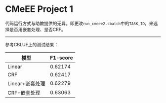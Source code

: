 # CMeEE Project 1


代码运行方式与助教提供的无异。即更改`run_cmeee2.sbatch`中的`TASK_ID`，来选择是否用嵌套处理、是否CRF。

---

参考CBLUE上的测试结果：

| 模型            | F1-score |
| --------------- | -------- |
| Linear          | 0.62174  |
| CRF             | 0.62417  |
| Linear+嵌套处理 | 0.62279  |
| CRF+嵌套处理    | 0.63063  |

